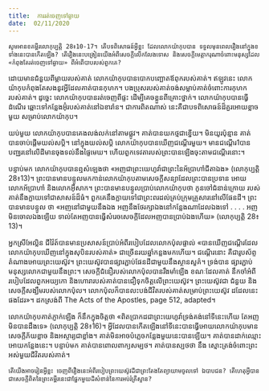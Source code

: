 ```yaml
---
title:  ការរត់ចេញទៅឆ្ងាយ
date:  02/11/2020
---
```


`សូមអានខគម្ពីរលោកុប្បត្តិ 28៖10-17។ តើបទពិសោធន៍អ្វីខ្លះ ដែលលោកយ៉ាកុបបាន ទទួលមុនពេលរឿងនៅក្នុងខទាំងនេះបានកើតឡើង? តើរឿងនេះបង្រៀនយើងអំពីសេចក្តីលើកលែងទោស និងសេចក្តីមេត្តាករុណាចំពោះមនុស្សដែល «កំពុងតែរត់ចេញទៅឆ្ងាយ» ពីអំពើបាបរបស់ពួកគេ?`

ដោយមានជំនួយពីម្តាយរបស់គាត់ លោកយ៉ាកុបបានបោកបញ្ឆោតឪពុករបស់គាត់។ ឥឡូវនេះ លោកយ៉ាកុបកំពុងតែសងនូវអ្វីដែលគាត់បានកុហក។ បងប្រុសរបស់គាត់ចង់សម្លាប់គាត់ចំពោះការកុហក របស់គាត់។ ដូច្នេះ លោកយ៉ាកុបបានរត់ចេញពីផ្ទះ ដើម្បីគេចខ្លួនពីគ្រោះថ្នាក់។ លោកយ៉ាកុបបានធ្វើដំណើរ ឆ្ពោះទៅកន្លែងអ៊ុំរបស់គាត់នៅឯខារ៉ាន។ ជាការពិតណាស់ នេះគឺជាបទពិសោធន៍ដ៏គួរអោយខ្លាចមួយ សម្រាប់លោកយ៉ាកុប។

យប់មួយ លោកយ៉ាកុបបានគេងលង់លក់នៅតាមផ្លូវ។ គាត់បានយកថ្មជាខ្នើយ។ មិនយូរប៉ុន្មាន គាត់បានចាប់ផ្តើមយល់សប្តិ។ នៅក្នុងយល់សប្តិ លោកយ៉ាកុបបានឃើញជណ្តើរមួយ។ មានជណ្តើរ1បាន បពា្ឈរនៅលើដីមានចុងទល់នឹងផ្ទៃមេឃ។ ហើយពួកទេវតារបស់ព្រះបានឡើងចុះតាមជណ្តើរនោះ។

បន្ទាប់មក លោកយ៉ាកុបបានឮសំឡេងថា «អញជាព្រះយេហូវ៉ាជាព្រះនៃអ័ប្រាហាំជីតាឯង» (លោកុប្បត្តិ 28៖13)។ ព្រះបានមានបន្ទូលមកកាន់លោកយ៉ាកុបតាមសេចក្តីសន្យាដែលព្រះបានប្រទាន អោយលោកអ័ប្រាហាំ និងលោកអ៊ីសាក។ ព្រះបានមានបន្ទូលប្រាប់លោកយ៉ាកុបថា កូនចៅជំនាន់ក្រោយ របស់គាត់នឹងក្លាយទៅជាសាសន៍ដ៏ធំ។ ពួកគេនឹងក្លាយទៅជាព្រះពរដល់គ្រប់ក្រុមគ្រួសារនៅលើផែនដី។ ព្រះបានមានបន្ទូល ថា «អញនៅជាមួយនឹងឯង អញនឹងថែរក្សាឯងនៅកន្លែងណាដែលឯងទៅ . . . . អញមិនចោលឯងឡើយ ទាល់តែអញបានធ្វើសំរេចសេចក្តីដែលអញបានប្រាប់ឯងហើយ» (លោកុប្បត្តិ 28៖13)។

អ្នកស្រីអែល្លិន ជីវ៉ៃត៍បានមានប្រសាសន៍ប្រាប់អំពីរបៀបដែលលោកប៉ុលផ្ទាល់ «បានឃើញជណ្តើរដែលលោកយ៉ាកុបឃើញនៅក្នុងសុបិនរបស់គាត់» ជាច្រើនរយឆ្នាំកន្លងមកហើយ។ ជណ្តើរនោះ គឺជារូបស័ព្ទតំណាងអោយព្រះយេស៊ូវ។ ព្រះយេស៊ូវបានផ្សារភ្ជាប់ផែនដីជាមួយនឹងស្ថានសួគ៌។ ទ្រង់បាន ផ្សារភ្ជាប់មនុស្សលោកជាមួយនឹងព្រះ។ សេចក្តីជំនឿរបស់លោកប៉ុលបានរឹងមាំឡើង ខណៈដែលគាត់ នឹកចាំអំពីរបៀបដែលពួកអយ្យកោ និងហោរារបស់គាត់បានជឿទុកចិត្តលើព្រះយេស៊ូវ។ ព្រះយេស៊ូវជា ជំនួយ និងសេចក្តីសង្ឃឹមរបស់លោកប៉ុល។ លោកប៉ុលក៏បានលះបង់ជីវិតរបស់គាត់សម្រាប់ព្រះយេស៊ូវ ដដែលនេះផងដែរ»។ ដកស្រង់ពី The Acts of the Apostles, page 512, adapted។

លោកយ៉ាកុបគាត់ភ្ញាក់ឡើង ក៏នឹកក្នុងចិត្តថា «ពិតប្រាកដជាព្រះយេហូវ៉ាទ្រង់គង់នៅទីនេះហើយ តែអញមិនបានដឹងទេ» (លោកុប្បត្តិ 28៖16)។ អ្វីដែលបានកើតឡើងនៅទីនេះបានធ្វើអោយលោកយ៉ាកុបមានសេចក្តីភ័យខ្លាច និងអស្ចារ្យជាខ្លាំង។ គាត់មិនអាចបំភ្លេចកន្លែងមួយនេះបានឡើយ។ គាត់បានដាក់ឈ្មោះអោយកន្លែងនេះ។ បន្ទាប់មក គាត់បានពោលពាក្យសម្បថ។ គាត់បានស្បថថា នឹង ស្មោះត្រង់ចំពោះព្រះអស់មួយជីវិតរបស់គាត់។

`តើយើងអាចរៀនអ្វីខ្លះ ចេញពីរឿងនេះអំពីរបៀបព្រះយេស៊ូវដ៏ជាព្រះតែងតែព្យាយាមចូលទៅ ឯបាបជន? តើហេតុអ្វីបានជាសេចក្តីពិតនៃព្រះគម្ពីរនេះជាផ្នែកមួយដ៏សំខាន់នៃការអប់រំគ្រីស្ទាន?`